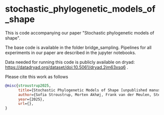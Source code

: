 # stochastic_phylogenetic_models_of_shape

This is code accompanying our paper "Stochastic phylogenetic models of shape". 

The base code is available in the folder bridge_sampling. Pipelines for all experiments in our paper are described in the jupyter notebooks. 

Data needed for running this code is publicly available on dryad: https://datadryad.org/dataset/doi:10.5061/dryad.2jm63xsq6 . 

Please cite this work as follows 

```bibtex
@misc{stroustrup2025,
      title={Stochastic Phylogenetic Models of Shape [unpublished manuscript]},
      author={Sofia Stroustrup, Morten Akhøj, Frank van der Meulen, Stefan Sommer, Rasmus Nielsen},
      year={2025},
      url={},
}
```